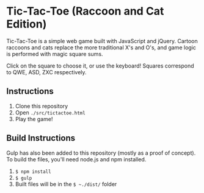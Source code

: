 # Tic-Tac-Toe (Raccoon and Cat Edition)

Tic-Tac-Toe is a simple web game built with JavaScript and jQuery. Cartoon
raccoons and cats replace the more traditional X's and O's, and game logic is
performed with magic square sums.

Click on the square to choose it, or use the keyboard! Squares correspond to
QWE, ASD, ZXC respectively.

## Instructions

1. Clone this repository
2. Open `./src/tictactoe.html`
3. Play the game!

## Build Instructions

Gulp has also been added to this repository (mostly as a proof of concept). To build the files, you'll need node.js and npm installed.

1. `$ npm install`
2. `$ gulp`
3. Built files will be in the `$ ~./dist/` folder
